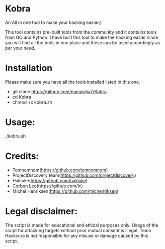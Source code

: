 # Kobra
An All in one tool to make your hacking easier:)


This tool contains pre-built tools from the community and it contains tools from GO and Python. I have built this tool to make the hacking easier since you will find all the tools in one place and these can be used accordingly as per your need.


# Installation

Please make sure you have all the tools installed listed in this one. 
* git clone https://github.com/manasjha7/Kobra
* cd Kobra
* chmod +x kobra.sh

# Usage:
./kobra.sh

# Credits:
* Tomnomnom(https://github.com/tomnomnom)
* ProjectDiscovery team(https://github.com/projectdiscovery)
* Hakluke(https://github.com/hakluke)
* Corben Leo(https://github.com/lc)
* Michel Henriksen(https://github.com/michenriksen)

# Legal disclaimer:
The script is made for educational and ethical purposes only. Usage of the script for attacking targets without prior mutual consent is illegal. Team Hackcura is not responsible for any misuse or damage caused by this script.



